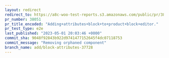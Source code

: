 ```yaml
---
layout: redirect
redirect_to: https://a8c-woo-test-reports.s3.amazonaws.com/public/pr/38051/e2e/index.html
pr_number: 38051
pr_title_encoded: "Adding+attributes+block+to+product+block+editor."
pr_test_type: e2e
last_published: "2023-05-01 20:03:46 +0000"
commit_sha: 9048f92843b922d9741477152645f4dc07118753
commit_message: "Removing orphaned component"
branch_name: add/block-attributes-37728
---
```

